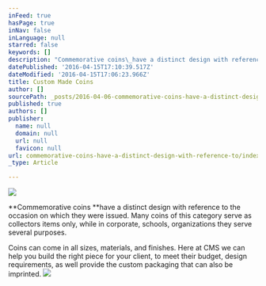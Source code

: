 ```yaml
---
inFeed: true
hasPage: true
inNav: false
inLanguage: null
starred: false
keywords: []
description: "Commemorative coins\_have a distinct design with reference to the occasion on which they were issued. Many coins of this category serve as collectors items only, while in corporate, schools, organizations they serve several purposes. \_\_"
datePublished: '2016-04-15T17:10:39.517Z'
dateModified: '2016-04-15T17:06:23.966Z'
title: Custom Made Coins
author: []
sourcePath: _posts/2016-04-06-commemorative-coins-have-a-distinct-design-with-reference-to.md
published: true
authors: []
publisher:
  name: null
  domain: null
  url: null
  favicon: null
url: commemorative-coins-have-a-distinct-design-with-reference-to/index.html
_type: Article

---
```

![](https://s3-us-west-2.amazonaws.com/the-grid-img/p/6fdc357479e7dc5299560709b20d79d9f45da997.jpg)

**Commemorative coins **have a distinct design with reference to the occasion on which they were issued. Many coins of this category serve as collectors items only, while in corporate, schools, organizations they serve several purposes.   

Coins can come in all sizes, materials, and finishes.  Here at CMS we can help you build the right piece for your client, to meet their budget, design requirements, as well provide the custom packaging that can also be imprinted.
![](https://s3-us-west-2.amazonaws.com/the-grid-img/p/39dabedefd67cc6452d08b7c923781fbc27b7bfd.jpg)
